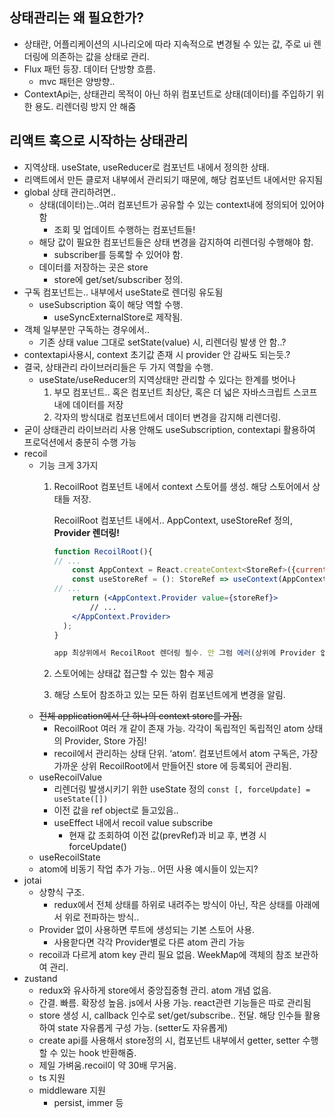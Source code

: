 ## 상태관리는 왜 필요한가?

- 상태란, 어플리케이션의 시나리오에 따라 지속적으로 변경될 수 있는 값, 주로 ui 렌더링에 의존하는 값을 상태로 관리.
- Flux 패턴 등장. 데이터 단방향 흐름.
    - mvc 패턴은 양방향..
- ContextApi는, 상태관리 목적이 아닌 하위 컴포넌트로 상태(데이터)를 주입하기 위한 용도. 리렌더링 방지 안 해줌

## 리액트 훅으로 시작하는 상태관리

- 지역상태. useState, useReducer로 컴포넌트 내에서 정의한 상태.
- 리액트에서 만든 클로저 내부에서 관리되기 때문에, 해당 컴포넌트 내에서만 유지됨
- global 상태 관리하려면..
    - 상태(데이터)는..여러 컴포넌트가 공유할 수 있는 context내에 정의되어 있어야 함
        - 조회 및 업데이트 수행하는 컴포넌트들!
    - 해당 값이 필요한 컴포넌트들은 상태 변경을 감지하여 리렌더링 수행해야 함.
        - subscriber를 등록할 수 있어야 함.
    - 데이터를 저장하는 곳은 store
        - store에 get/set/subscriber 정의.
- 구독 컴포넌트는.. 내부에서 useState로 렌더링 유도됨
    - useSubscription 훅이 해당 역할 수행.
        - useSyncExternalStore로 제작됨.
- 객체 일부분만 구독하는 경우에서..
    - 기존 상태 value 그대로 setState(value) 시, 리렌더링 발생 안 함..?
- contextapi사용시, context 초기값 존재 시 provider 안 감싸도 되는듯.?
- 결국, 상태관리 라이브러리들은 두 가지 역할을 수행.
    - useState/useReducer의 지역상태만 관리할 수 있다는 한계를 벗어나
        1. 부모 컴포넌트.. 혹은 컴포넌트 최상단, 혹은 더 넓은 자바스크립트 스코프 내에 데이터를 저장
        2. 각자의 방식대로 컴포넌트에서 데이터 변경을 감지해 리렌더링.
- 굳이 상태관리 라이브러리 사용 안해도 useSubscription, contextapi 활용하여 프로덕션에서 충분히 수행 가능
- recoil
    - 기능 크게 3가지
        1. RecoilRoot 컴포넌트 내에서 context 스토어를 생성. 해당 스토어에서 상태들 저장.
            
            RecoilRoot 컴포넌트 내에서.. AppContext, useStoreRef 정의, **Provider 렌더링!**
            
            ```jsx
            function RecoilRoot(){
            // ...
            	const AppContext = React.createContext<StoreRef>({current: defaultStore});
            	const useStoreRef = (): StoreRef => useContext(AppContext);
            // ...
            	return (<AppContext.Provider value={storeRef}>
            		// ...
                </AppContext.Provider>
              );
            }
            
            app 최상위에서 RecoilRoot 렌더링 필수. 안 그럼 에러(상위에 Provider 없으면 defaultStore를 조회할것임.. defaultStore에서 에러 던지는 코드 설정되어있음.)
            ```
            
        2. 스토어에는 상태값 접근할 수 있는 함수 제공
        3. 해당 스토어 참조하고 있는 모든 하위 컴포넌트에게 변경을 알림.
    - ~~전체 application에서 단 하나의 context store를 가짐.~~
        - RecoilRoot 여러 개 같이 존재 가능. 각각이 독립적인 독립적인 atom 상태의 Provider, Store 가짐!
        - recoil에서 관리하는 상태 단위. ‘atom’. 컴포넌트에서 atom 구독은, 가장 가까운 상위 RecoilRoot에서 만들어진 store 에 등록되어 관리됨.
    - useRecoilValue
        - 리렌더링 발생시키기 위한 useState 정의 `const [, forceUpdate] = useState([])`
        - 이전 값을 ref object로 들고있음..
        - useEffect 내에서 recoil value subscribe
            - 현재 값 조회하여 이전 값(prevRef)과 비교 후, 변경 시 forceUpdate()
    - useRecoilState
    - atom에 비동기 작업 추가 가능.. 어떤 사용 예시들이 있는지?
- jotai
    - 상향식 구조.
        - redux에서 전체 상태를 하위로 내려주는 방식이 아닌, 작은 상태를 아래에서 위로 전파하는 방식..
    - Provider 없이 사용하면 루트에 생성되는 기본 스토어 사용.
        - 사용핟다면 각각 Provider별로 다른 atom 관리 가능
    - recoil과 다르게 atom key 관리 필요 없음. WeekMap에 객체의 참조 보관하여 관리.
- zustand
    - redux와 유사하게 store에서 중앙집중형 관리. atom 개념 없음.
    - 간결. 빠름. 확장성 높음. js에서 사용 가능. react관련 기능들은 따로 관리됨
    - store 생성 시, callback 인수로 set/get/subscribe.. 전달. 해당 인수들 활용하여 state 자유롭게 구성 가능. (setter도 자유롭게)
    - create api를 사용해서 store정의 시, 컴포넌트 내부에서 getter, setter 수행할 수 있는 hook 반환해줌.
    - 제일 가벼움.recoil이 약 30배 무거움.
    - ts 지원
    - middleware 지원
        - persist, immer 등